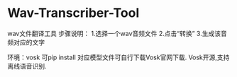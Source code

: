 # Wav-Transcriber-Tool
wav文件翻译工具
步骤说明：
1.选择一个wav音频文件
2.点击“转换”
3.生成该音频对应的文字

环境：vosk
可pip install 
对应模型文件可自行下载Vosk官网下载.
Vosk开源,支持离线语音识别.


